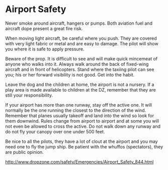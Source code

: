 #  Airport Safety
Never smoke around aircraft, hangers or pumps. Both aviation fuel and aircraft dope present a great fire risk.

When moving light aircraft, be careful where you push. They are covered with very light fabric or metal and are easy to damage. The pilot will show you where it is safe to apply pressure.

Beware of the prop. It is difficult to see and will make quick mincemeat of anyone who walks into it. Always walk around the back of fixed-wing aircraft and in front of helicopters. Stand where the taxiing pilot can see you; his or her forward visibility is not good. Get into the habit.

Leave the dog and the children at home, the airport is not a nursery. If a play area is made available to children at the DZ, remember that they are still your responsibility.

If your airport has more than one runway, stay off the active one. It will normally be the one running the closest to the direction of the wind. Remember that planes usually takeoff and land into the wind so look for them downwind. Rules change from airport to airport and at some you will not even be allowed to cross the active. Do not walk down any runway and do not fly your canopy over one under 500 feet.

Be nice to all the pilots, they have a lot of clout at the airport and you may need one to fly the jump ship. Be patient with the whuffos (spectators), they are public opinion.



http://www.dropzone.com/safety/Emergencies/Airport_Safety_844.html
